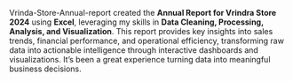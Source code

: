 Vrinda-Store-Annual-report
created the **Annual Report for Vrindra Store 2024** using **Excel**, leveraging my skills in **Data Cleaning, Processing, Analysis, and Visualization**. This report provides key insights into sales trends, financial performance, and operational efficiency, transforming raw data into actionable intelligence through interactive dashboards and visualizations. It’s been a great experience turning data into meaningful business decisions.
